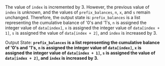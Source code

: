 The value of `index` is incremented by 3. However, the previous value of `index` is unknown, and the values of `prefix_balances`, `n`, `x`, and `s` remain unchanged. Therefore, the output state is: `prefix_balances` is a list representing the cumulative balance of '0's and '1's, `n` is assigned the integer value of `data[index]`, `x` is assigned the integer value of `data[index + 1]`, `s` is assigned the value of `data[index + 2]`, and `index` is increased by 3.

Output State: **`prefix_balances` is a list representing the cumulative balance of '0's and '1's, `n` is assigned the integer value of `data[index]`, `x` is assigned the integer value of `data[index + 1]`, `s` is assigned the value of `data[index + 2]`, and `index` is increased by 3.**